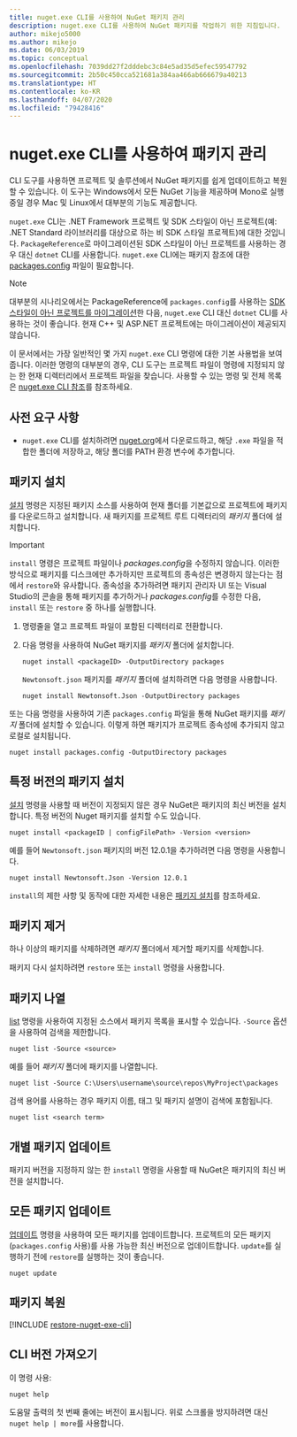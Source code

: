 ```yaml
---
title: nuget.exe CLI를 사용하여 NuGet 패키지 관리
description: nuget.exe CLI를 사용하여 NuGet 패키지를 작업하기 위한 지침입니다.
author: mikejo5000
ms.author: mikejo
ms.date: 06/03/2019
ms.topic: conceptual
ms.openlocfilehash: 7039dd27f2dddebc3c84e5ad35d5efec59547792
ms.sourcegitcommit: 2b50c450cca521681a384aa466ab666679a40213
ms.translationtype: HT
ms.contentlocale: ko-KR
ms.lasthandoff: 04/07/2020
ms.locfileid: "79428416"
---
```

# <a name="manage-packages-using-the-nugetexe-cli"></a>nuget.exe CLI를 사용하여 패키지 관리

CLI 도구를 사용하면 프로젝트 및 솔루션에서 NuGet 패키지를 쉽게 업데이트하고 복원할 수 있습니다. 이 도구는 Windows에서 모든 NuGet 기능을 제공하며 Mono로 실행 중일 경우 Mac 및 Linux에서 대부분의 기능도 제공합니다.

`nuget.exe` CLI는 .NET Framework 프로젝트 및 SDK 스타일이 아닌 프로젝트(예: .NET Standard 라이브러리를 대상으로 하는 비 SDK 스타일 프로젝트)에 대한 것입니다. `PackageReference`로 마이그레이션된 SDK 스타일이 아닌 프로젝트를 사용하는 경우 대신 `dotnet` CLI를 사용합니다. `nuget.exe` CLI에는 패키지 참조에 대한 [packages.config](../reference/packages-config.md) 파일이 필요합니다.

> [!NOTE]
> 대부분의 시나리오에서는 PackageReference에 `packages.config`를 사용하는 [SDK 스타일이 아닌 프로젝트를 마이그레이션](../consume-packages/migrate-packages-config-to-package-reference.md)한 다음, `nuget.exe` CLI 대신 `dotnet` CLI를 사용하는 것이 좋습니다. 현재 C++ 및 ASP.NET 프로젝트에는 마이그레이션이 제공되지 않습니다.

이 문서에서는 가장 일반적인 몇 가지 `nuget.exe` CLI 명령에 대한 기본 사용법을 보여줍니다. 이러한 명령의 대부분의 경우, CLI 도구는 프로젝트 파일이 명령에 지정되지 않는 한 현재 디렉터리에서 프로젝트 파일을 찾습니다. 사용할 수 있는 명령 및 전체 목록은 [nuget.exe CLI 참조](../reference/nuget-exe-cli-reference.md)를 참조하세요.

## <a name="prerequisites"></a>사전 요구 사항

- `nuget.exe` CLI를 설치하려면 [nuget.org](https://dist.nuget.org/win-x86-commandline/latest/nuget.exe)에서 다운로드하고, 해당 `.exe` 파일을 적합한 폴더에 저장하고, 해당 폴더를 PATH 환경 변수에 추가합니다.

## <a name="install-a-package"></a>패키지 설치

[설치](../reference/cli-reference/cli-ref-install.md) 명령은 지정된 패키지 소스를 사용하여 현재 폴더를 기본값으로 프로젝트에 패키지를 다운로드하고 설치합니다. 새 패키지를 프로젝트 루트 디렉터리의 *패키지* 폴더에 설치합니다.

> [!IMPORTANT]
> `install` 명령은 프로젝트 파일이나 *packages.config*을 수정하지 않습니다. 이러한 방식으로 패키지를 디스크에만 추가하지만 프로젝트의 종속성은 변경하지 않는다는 점에서 `restore`와 유사합니다. 종속성을 추가하려면 패키지 관리자 UI 또는 Visual Studio의 콘솔을 통해 패키지를 추가하거나 *packages.config*를 수정한 다음, `install` 또는 `restore` 중 하나를 실행합니다.

1. 명령줄을 열고 프로젝트 파일이 포함된 디렉터리로 전환합니다.

2. 다음 명령을 사용하여 NuGet 패키지를 *패키지* 폴더에 설치합니다.

    ```cli
    nuget install <packageID> -OutputDirectory packages
    ```

    `Newtonsoft.json` 패키지를 *패키지* 폴더에 설치하려면 다음 명령을 사용합니다.

    ```cli
    nuget install Newtonsoft.Json -OutputDirectory packages
    ```

또는 다음 명령을 사용하여 기존 `packages.config` 파일을 통해 NuGet 패키지를 *패키지* 폴더에 설치할 수 있습니다. 이렇게 하면 패키지가 프로젝트 종속성에 추가되지 않고 로컬로 설치됩니다.

```cli
nuget install packages.config -OutputDirectory packages
```

## <a name="install-a-specific-version-of-a-package"></a>특정 버전의 패키지 설치

[설치](../reference/cli-reference/cli-ref-install.md) 명령을 사용할 때 버전이 지정되지 않은 경우 NuGet은 패키지의 최신 버전을 설치합니다. 특정 버전의 Nuget 패키지를 설치할 수도 있습니다.

```cli
nuget install <packageID | configFilePath> -Version <version>
```

예를 들어 `Newtonsoft.json` 패키지의 버전 12.0.1을 추가하려면 다음 명령을 사용합니다.

```cli
nuget install Newtonsoft.Json -Version 12.0.1
```

`install`의 제한 사항 및 동작에 대한 자세한 내용은 [패키지 설치](#install-a-package)를 참조하세요.

## <a name="remove-a-package"></a>패키지 제거

하나 이상의 패키지를 삭제하려면 *패키지* 폴더에서 제거할 패키지를 삭제합니다.

패키지 다시 설치하려면 `restore` 또는 `install` 명령을 사용합니다.

## <a name="list-packages"></a>패키지 나열

[list](../reference/cli-reference/cli-ref-list.md) 명령을 사용하여 지정된 소스에서 패키지 목록을 표시할 수 있습니다. `-Source` 옵션을 사용하여 검색을 제한합니다.

```cli
nuget list -Source <source>
```

예를 들어 *패키지* 폴더에 패키지를 나열합니다.

```cli
nuget list -Source C:\Users\username\source\repos\MyProject\packages
```

검색 용어를 사용하는 경우 패키지 이름, 태그 및 패키지 설명이 검색에 포함됩니다.

```cli
nuget list <search term>
```

## <a name="update-an-individual-package"></a>개별 패키지 업데이트

패키지 버전을 지정하지 않는 한 `install` 명령을 사용할 때 NuGet은 패키지의 최신 버전을 설치합니다.

## <a name="update-all-packages"></a>모든 패키지 업데이트

[업데이트](../reference/cli-reference/cli-ref-update.md) 명령을 사용하여 모든 패키지를 업데이트합니다. 프로젝트의 모든 패키지(`packages.config` 사용)를 사용 가능한 최신 버전으로 업데이트합니다. `update`를 실행하기 전에 `restore`를 실행하는 것이 좋습니다.

```cli
nuget update
```

## <a name="restore-packages"></a>패키지 복원

[!INCLUDE [restore-nuget-exe-cli](includes/restore-nuget-exe-cli.md)]

## <a name="get-the-cli-version"></a>CLI 버전 가져오기

이 명령 사용:

```cli
nuget help
```

도움말 출력의 첫 번째 줄에는 버전이 표시됩니다. 위로 스크롤을 방지하려면 대신 `nuget help | more`를 사용합니다.